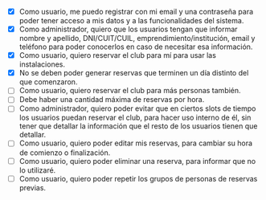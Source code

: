- [x] Como usuario, me puedo registrar con mi email y una contraseña para poder tener acceso a mis datos y a las funcionalidades del sistema.
- [x] Como administrador, quiero que los usuarios tengan que informar nombre y apellido, DNI/CUIT/CUIL, emprendimiento/institución, email y teléfono para poder conocerlos en caso de necesitar esa información.
- [x] Como usuario, quiero reservar el club para mí para usar las instalaciones.
- [x] No se deben poder generar reservas que terminen un día distinto del que comenzaron.
- [ ] Como usuario, quiero reservar el club para más personas también.
- [ ] Debe haber una cantidad máxima de reservas por hora.
- [ ] Como administrador, quiero poder evitar que en ciertos slots de tiempo los usuarios puedan reservar el club, para hacer uso interno de él, sin tener que detallar la información que el resto de los usuarios tienen que detallar.
- [ ] Como usuario, quiero poder editar mis reservas, para cambiar su hora de comienzo o finalización.
- [ ] Como usuario, quiero poder eliminar una reserva, para informar que no lo utilizaré.
- [ ] Como usuario, quiero poder repetir los grupos de personas de reservas previas.
